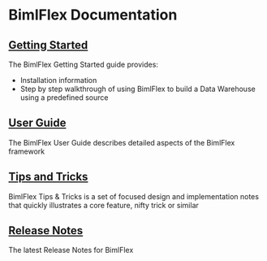 # BimlFlex Documentation

## [Getting Started](getting-started/index.md)

The BimlFlex Getting Started guide provides:

* Installation information
* Step by step walkthrough of using BimlFlex to build a Data Warehouse using a predefined source

## [User Guide](user-guide/index.md)

The BimlFlex User Guide describes detailed aspects of the BimlFlex framework

## [Tips and Tricks](tips-and-tricks/index.md)

BimlFlex Tips & Tricks is a set of focused design and implementation notes that quickly illustrates a core feature, nifty trick or similar

## [Release Notes](release-notes/release-notes.md)

The latest Release Notes for BimlFlex